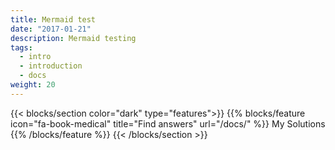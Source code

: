 ```yaml
---
title: Mermaid test
date: "2017-01-21"
description: Mermaid testing
tags:
  - intro
  - introduction
  - docs
weight: 20
---
```


{{< blocks/section color="dark" type="features">}}
  {{% blocks/feature icon="fa-book-medical" title="Find answers" url="/docs/" %}}
  My Solutions
  {{% /blocks/feature %}}
{{< /blocks/section >}}
